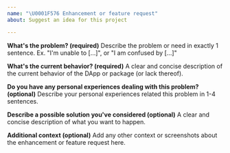 ```yaml
---
name: "\U0001F576 Enhancement or feature request"
about: Suggest an idea for this project

---
```


**What's the problem? (required)**
Describe the problem or need in exactly 1 sentence. Ex. "I'm unable to [...]", or "I am confused by [...]"

**What's the current behavior? (required)**
A clear and concise description of the current behavior of the DApp or package (or lack thereof).

**Do you have any personal experiences dealing with this problem? (optional)**
Describe your personal experiences related this problem in 1-4 sentences.

**Describe a possible solution you've considered (optional)**
A clear and concise description of what you want to happen. 

**Additional context (optional)**
Add any other context or screenshots about the enhancement or feature request here.

